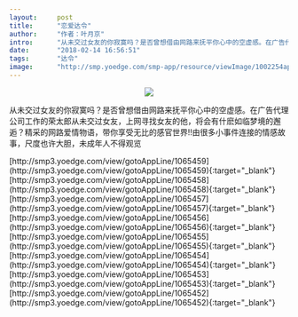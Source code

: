 ```yaml
---
layout:     post
title:      "恋爱达令"
author:     "作者：叶月京"
intro:      "从未交过女友的你寂寞吗？是否曾想借由网路来抚平你心中的空虚感。在广告代理公司工作的荣太郎从未交过女友，上网寻找女友的他，将会有什麽如临梦境的邂逅？精采的网路爱情物语，带你享受无比的感官世界!!由很多小事件连接的情感故事，尺度也许大胆，未成年人不得观览"
date:       "2018-02-14 16:56:51"
tags:       "达令"
image:      "http://smp.yoedge.com/smp-app/resource/viewImage/1002254appline.png"
---
```

<div style="text-align: center">
<p><img src="http://smp.yoedge.com/smp-app/resource/viewImage/1002254appline.png"/></p>
</div>
<p class="post-meta">
<span>从未交过女友的你寂寞吗？是否曾想借由网路来抚平你心中的空虚感。在广告代理公司工作的荣太郎从未交过女友，上网寻找女友的他，将会有什麽如临梦境的邂逅？精采的网路爱情物语，带你享受无比的感官世界!!由很多小事件连接的情感故事，尺度也许大胆，未成年人不得观览</span>
</p>
[http://smp3.yoedge.com/view/gotoAppLine/1065459](http://smp3.yoedge.com/view/gotoAppLine/1065459){:target="_blank"}
[http://smp3.yoedge.com/view/gotoAppLine/1065458](http://smp3.yoedge.com/view/gotoAppLine/1065458){:target="_blank"}
[http://smp3.yoedge.com/view/gotoAppLine/1065457](http://smp3.yoedge.com/view/gotoAppLine/1065457){:target="_blank"}
[http://smp3.yoedge.com/view/gotoAppLine/1065456](http://smp3.yoedge.com/view/gotoAppLine/1065456){:target="_blank"}
[http://smp3.yoedge.com/view/gotoAppLine/1065455](http://smp3.yoedge.com/view/gotoAppLine/1065455){:target="_blank"}
[http://smp3.yoedge.com/view/gotoAppLine/1065454](http://smp3.yoedge.com/view/gotoAppLine/1065454){:target="_blank"}
[http://smp3.yoedge.com/view/gotoAppLine/1065453](http://smp3.yoedge.com/view/gotoAppLine/1065453){:target="_blank"}
[http://smp3.yoedge.com/view/gotoAppLine/1065452](http://smp3.yoedge.com/view/gotoAppLine/1065452){:target="_blank"}


